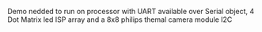 Demo nedded to run on processor with UART available  over Serial object, 4 Dot Matrix led ISP array and a 8x8 philips themal camera module I2C

